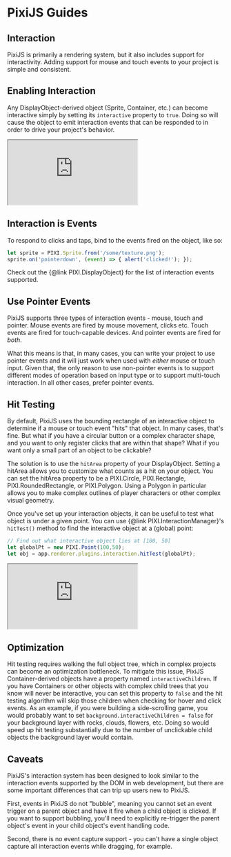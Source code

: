# PixiJS Guides
## Interaction

PixiJS is primarily a rendering system, but it also includes support for interactivity.  Adding support for mouse and touch events to your project is simple and consistent.

## Enabling Interaction

Any DisplayObject-derived object (Sprite, Container, etc.) can become interactive simply by setting its `interactive` property to `true`.  Doing so will cause the object to emit interaction events that can be responded to in order to drive your project's behavior.

<div class="responsive-4-3"><iframe src="https://pixijs.io/examples/?embed=1&showcode=1#/interaction/click.js"></iframe></div>

## Interaction is Events

To respond to clicks and taps, bind to the events fired on the object, like so:

```javascript
let sprite = PIXI.Sprite.from('/some/texture.png');
sprite.on('pointerdown', (event) => { alert('clicked!'); });
```

Check out the {@link PIXI.DisplayObject} for the list of interaction events supported.

## Use Pointer Events

PixiJS supports three types of interaction events - mouse, touch and pointer.  Mouse events are fired by mouse movement, clicks etc.  Touch events are fired for touch-capable devices.  And pointer events are fired for _both_.

What this means is that, in many cases, you can write your project to use pointer events and it will just work when used with _either_ mouse or touch input.  Given that, the only reason to use non-pointer events is to support different modes of operation based on input type or to support multi-touch interaction.  In all other cases, prefer pointer events.

## Hit Testing

By default, PixiJS uses the bounding rectangle of an interactive object to determine if a mouse or touch event "hits" that object.  In many cases, that's fine.  But what if you have a circular button or a complex character shape, and you want to only register clicks that are within that shape?  What if you want only a small part of an object to be clickable?  

The solution is to use the `hitArea` property of your DisplayObject.  Setting a hitArea allows you to customize what counts as a hit on your object.  You can set the hitArea property to be a PIXI.Circle, PIXI.Rectangle, PIXI.RoundedRectangle, or PIXI.Polygon.  Using a Polygon in particular allows you to make complex outlines of player characters or other complex visual geometry.

Once you've set up your interaction objects, it can be useful to test what object is under a given point.  You can use {@link PIXI.InteractionManager}'s `hitTest()` method to find the interactive object at a (global) point:

```javascript
// Find out what interactive object lies at [100, 50]
let globalPt = new PIXI.Point(100,50);
let obj = app.renderer.plugins.interaction.hitTest(globalPt);
```

<div class="responsive-4-3"><iframe src="https://pixijs.io/examples/?embed=1&showcode=1#/interaction/custom-hitarea.js"></iframe></div>

## Optimization

Hit testing requires walking the full object tree, which in complex projects can become an optimization bottleneck.  To mitigate this issue, PixiJS Container-derived objects have a property named `interactiveChildren`.  If you have Containers or other objects with complex child trees that you know will never be interactive, you can set this property to `false` and the hit testing algorithm will skip those children when checking for hover and click events.  As an example, if you were building a side-scrolling game, you would probably want to set `background.interactiveChildren = false` for your background layer with rocks, clouds, flowers, etc.  Doing so would speed up hit testing substantially due to the number of unclickable child objects the background layer would contain.

## Caveats

PixiJS's interaction system has been designed to look similar to the interaction events supported by the DOM in web development, but there are some important differences that can trip up users new to PixiJS.

First, events in PixiJS do not "bubble", meaning you cannot set an event trigger on a parent object and have it fire when a child object is clicked.  If you want to support bubbling, you'll need to explicitly re-trigger the parent object's event in your child object's event handling code.

Second, there is no event capture support - you can't have a single object capture all interaction events while dragging, for example.
